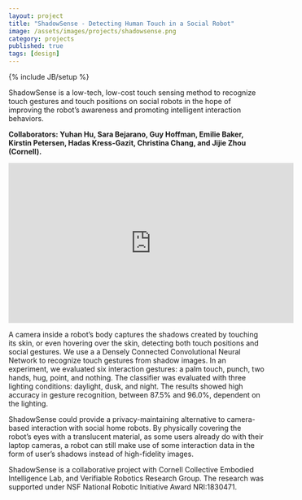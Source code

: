 ```yaml
---
layout: project
title: "ShadowSense - Detecting Human Touch in a Social Robot"
image: /assets/images/projects/shadowsense.png
category: projects
published: true
tags: [design]
---
```

{% include JB/setup %}

ShadowSense is a low-tech, low-cost touch sensing method to recognize touch gestures and touch positions on social robots in the hope of improving the robot’s awareness and promoting intelligent interaction behaviors. 


<!--more-->

**Collaborators: Yuhan Hu, Sara Bejarano, Guy Hoffman, Emilie Baker, Kirstin Petersen, Hadas Kress-Gazit, Christina Chang, and Jijie Zhou (Cornell).**

<div class="video-container"><iframe width="560" height="315" src="https://www.youtube.com/watch?v=Jr4b6qaK4fg&t=4s" frameborder="0" allow="autoplay; encrypted-media" allowfullscreen></iframe></div>

A camera inside a robot’s body captures the shadows created by touching its skin, or even hovering over the skin, detecting both touch positions and social gestures. We use a a Densely Connected Convolutional Neural Network to recognize touch gestures from shadow images. In an experiment, we evaluated six interaction gestures: a palm touch, punch, two hands, hug, point, and nothing. The classifier was evaluated with three lighting conditions: daylight, dusk, and night. The results showed high accuracy in gesture recognition, between 87.5% and 96.0%, dependent on the lighting. 


ShadowSense could provide a privacy-maintaining alternative to camera-based interaction with social home robots. By physically covering the robot’s eyes with a translucent material, as some users already do with their laptop cameras, a robot can still make use of some interaction data in the form of user’s shadows instead of high-fidelity images.


ShadowSense is a collaborative project with Cornell Collective Embodied Intelligence Lab, and Verifiable Robotics Research Group. The research was supported under NSF National Robotic Initiative Award NRI:1830471.


